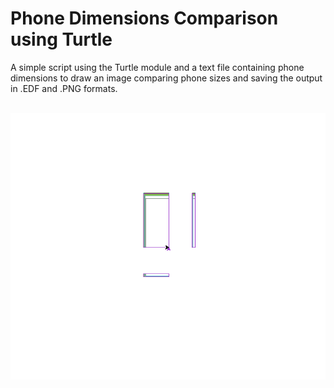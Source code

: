 # Phone Dimensions Comparison using Turtle
A simple script using the Turtle module and a text file containing phone dimensions to draw an image comparing phone sizes and saving the output in .EDF and .PNG formats.
<br><br>
<p align="center">
  <img src="./phones.png" alt="phones" />
</p>
